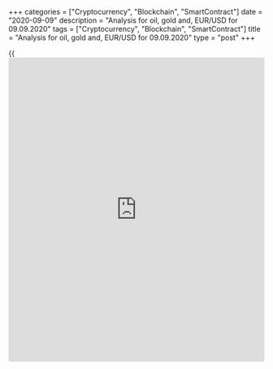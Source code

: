 +++
categories = ["Cryptocurrency", "Blockchain", "SmartContract"]
date = "2020-09-09"
description = "Analysis for oil, gold and, EUR/USD for 09.09.2020"
tags = ["Cryptocurrency", "Blockchain", "SmartContract"]
title = "Analysis for oil, gold and, EUR/USD for 09.09.2020"
type = "post"
+++

{{<iframe id="large-banner" src="https://www.bounty.group/#slide=10.0" width="100%" height="600" scrolling="no" style="border: 0px solid rgb(216, 221, 230); border-radius: 3px;">}}

September 9, 2020

September 9, 2020

Analysis for oil, gold and, EUR/USD for 09.09.2020Alex Rodionov

##  **Oil price forecast** **for** **today:** ** **USCrude****
******analysis**

Oil price yesterday reached the key support of the middle-term uptrend
[37.34 - 36.72]. I recommend looking for the new middle-term buy
positions according to pattern with the target at the high of August
+Target Zone 6 [49.17 — 48.42].

![LiteForex: Analysis for oil, gold and, EUR/USD for 09.09.2020][1]

The short-term trend is down. Yesterday, the main scenario to sell down
to the lower Target Zone [37.34 - 36.72]. I recommend exiting all sell
trades as there could start a correction up.

If the correction starts, we shall enter new sell trades according to
the patterns in the strong resistance zones. The strong resistances are
now Additional Zone [37.73 - 37.58] and Intermediary Zone [39.44 –
39.13]. The sell target will be the local low.

![LiteForex: Analysis for oil, gold and, EUR/USD for 09.09.2020][2]

###  **[USCrude][3]trading ideas for today:**

  1. Sell according to the pattern in Additional Zone [37.73 - 37.58]. TakeProfit: 36.11. StopLoss: according to the pattern rules.

  2. Sell according to the pattern in Intermediary Zone [39.44 - 39.13]. TakeProfit: 36.11. StopLoss: according to the pattern rules.

* * *

##  **Gold price forecast for today: XAUUSD analysis**

The gold price broke out the triangle downside. The price consolidated
below the support. Now, we expect the price to continue falling with the
first target at the low of August of 26, and next, the low of August 12.

According to the margin zones, if traders consolidate the price below
Target Zone [1922.4 - 1913.1], the target will be in Target Zone 2
[1829.4 — 1820.1].

![LiteForex: Analysis for oil, gold and, EUR/USD for 09.09.2020][4]

Yesterday, the gold price didn’t reach Target Zone [1899.4 – 1890.1]. It
was corrected up to the first resistance zone [1932.1 – 1929.8]. I
suggest entering sell trades in this zone today.

If the gold price breaks out the resistance, the price should be further
corrected up to Intermediary Zone [1957.7 – 1953.0]. When IZ is reached,
I will also recommend entering sell trades.

It will be relevant to buy gold if the short-term trend turns up. It
will occur if the price breaks out IZ and the US session closes it above
the zone.

![LiteForex: Analysis for oil, gold and, EUR/USD for 09.09.2020][5]

###  **[XAUUSD][6] trading ideas for today:**

  1. Sell according to the pattern in Additional Zone [1932.1 - 1929.8]. TakeProfit: Target Zone [1899.4 - 1890.1]. StopLoss: according to the pattern rules.

  2. Sell according to the pattern in Intermediary Zone [1957.7 - 1953.0]. TakeProfit: Target Zone [1899.4 - 1890.1]. StopLoss: according to the pattern rules.

* * *

##  **Euro/Dollar forecast for today: EURUSD analysis**

Euro bears are trying to break down the middle-term uptrend. The trend
will turn down when two US sessions close below Target Zone [1.1811 –
1.1791]. Yesterday, the first US session closed the price below TZ. We
shall see if the traders hold the price below the support today.

![LiteForex: Analysis for oil, gold and, EUR/USD for 09.09.2020][7]

In the shorter timeframe, the EUR/USD is trading in the short-term
downtrend. Traders worked out the main scenario to sell, the price broke
through the low of September 4.

The US session closed below Target Zone [1.1811 - 1.1791]. It means that
the next downside target is Gold Zone [1.1711 — 1.1701].

I recommend entering new sell trades on the correction to the new
resistance zones, Additional Zone [1.1812 - 1.1807] and Intermediary
Zone [1.1867 — 1.1857].

![LiteForex: Analysis for oil, gold and, EUR/USD for 09.09.2020][8]

###  **[EURUSD][9] trading ideas for today:**

  1. Sell according to the pattern in Additional Zone [1.1812 - 1.1807]. TakeProfit: Gold Zone [1.1711 - 1.1701]. StopLoss: according to the pattern rules.

  2. Sell according to the pattern in Intermediary Zone [1.1867 - 1.1857]. TakeProfit: Gold Zone [1.1711 - 1.1701]. StopLoss: according to the pattern rules.

> IZ - Intermediary Zone: responsible for the price momentum reversing

>

> TZ - Target Zone: a zone that is 75% likely to be reached after IZ
breakout.

>

> GZ - Gold Zone: zone in the medium-term momentum.

>

> All zones are calculated based on the average [daily](https://www.fintecher.org/2020/03/03/forex-trading-daily-strategy/) price of the
instrument and margin requirements of the futures.

* * *

P.S. Did you like my article? Share it in social networks: it will be
the best “thank you" :)

Ask me questions and comment below. I’ll be glad to answer your
questions and give necessary explanations.

 **Useful links:**

  * I recommend trying to trade with a reliable broker [here][10]. The system allows you to trade by yourself or copy successful traders from all across the globe.
  * Use my promo-code BLOG for getting deposit bonus 50% on LiteForex platform. Just enter this code in the appropriate field while [depositing][11] your trading account.
  * Telegram channel with high-quality analytics, Forex reviews, training articles, and other useful things for traders <t.me/liteforex>

## Price chart of USCrude in real time mode

![Analysis for oil, gold and, EUR/USD for 09.09.2020][12]

The content of this article reflects the author’s opinion and does not
necessarily reflect the official position of LiteForex. The material
published on this page is provided for informational purposes only and
should not be considered as the provision of investment advice for the
purposes of Directive 2004/39/EC.

Rate this article:

{{value}}

( {{count}} {{title}} )

   1. cdn.liteforex.com/cache/uploads/blog_post/commodities/analytics/WTI_analysis_090920_3.png?w=30&s=53432e4841a3c091b8b696d2dfc6c902
   2. cdn.liteforex.com/cache/uploads/blog_post/commodities/analytics/WTI_analysis_090920_2.jpeg?w=30&s=42e2ec47d4df36713d9c8cb4a4bd36d6
   3. my.liteforex.com/trading?type=oil
   4. cdn.liteforex.com/cache/uploads/blog_post/commodities/analytics/XAUUSD_analysis_090920_1.jpeg?w=30&s=25656045c789836bb8398f257947f1cc
   5. cdn.liteforex.com/cache/uploads/blog_post/commodities/analytics/XAUUSD_analysis_090920_2.jpeg?w=30&s=f3874431b1386a4057605ad1e9117534
   6. my.liteforex.com/trading/chart?symbol=XAUUSD
   7. cdn.liteforex.com/cache/uploads/blog_post/commodities/analytics/EURUSD_analysis_090920_1.jpeg?w=30&s=d55a1dc0a82b89dcbf2448c27f223c51
   8. cdn.liteforex.com/cache/uploads/blog_post/commodities/analytics/EURUSD_analysis_090920_2.jpeg?w=30&s=2aa4a4e79fa549288045d57c73aeb3df
   9. my.liteforex.com/trading/chart?symbol=EURUSD
   10. my.liteforex.com/?category=analysts-opinions&slug=analysis-for-oil-gold-and-eurusd-for-09092020&openPopup=%2Fregistration%2Fpopup&utm_source=blog&utm_medium=article&utm_campaign=bonus
   11. my.liteforex.com/deposit/?category=analysts-opinions&slug=analysis-for-oil-gold-and-eurusd-for-09092020&promo_code=BLOG&utm_source=blog&utm_medium=article&utm_campaign=bonus
   12. cdn.liteforex.com/cache/uploads/blog_post/commodities/oil_151.jpeg?q=75&w=1000&s=a39334bd9934f24271c65ba4735f0996